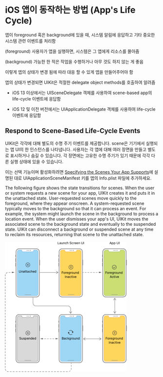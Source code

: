 # iOS 앱이 동작하는 방법 (App's Life Cycle)

앱이 foreground 혹은 background에 있을 때, 시스템 알림에 응답하고 기타 중요한 시스템 관련 이벤트를 처리함

(foreground) 사용자가 앱을 실행하면, 시스템은 그 앱에게 리소스를 몰아줌

(background) 가능한 한 적은 작업을 수행하거나 아무 것도 하지 않는 게 좋음

이렇게 앱의 상태가 변경 됨에 따라 대응 할 수 있게 앱을 만들어주어야 함

앱의 상태가 변경되면 UIKit은 적절한 delegate object methods를 호출하여 알려줌

- iOS 13 이상에서는 UISceneDelegate 객체를 사용하여 scene-based app의 life-cycle 이벤트에 응답함

- iOS 12 및 이전 버전에서는 UIApplicationDelegate 객체를 사용하여 life-cycle 이벤트에 응답함

## Respond to Scene-Based Life-Cycle Events

UIKit은 각각에 대해 별도의 수명 주기 이벤트를 제공합니다. scene은 기기에서 실행되는 앱 UI의 한 인스턴스를 나타냅니다. 사용자는 각 앱에 대해 여러 장면을 만들고 별도로 표시하거나 숨길 수 있습니다. 각 장면에는 고유한 수명 주기가 있기 때문에 각각 다른 실행 상태에 있을 수 있습니다.

이는 선택 기능이며 활성화하려면 [Specifying the Scenes Your App Supports](https://developer.apple.com/documentation/uikit/app_and_environment/scenes/specifying_the_scenes_your_app_supports)에 설명된 대로 UIApplicationSceneManifest 키를 앱의 Info.plist 파일에 추가하세요.

The following figure shows the state transitions for scenes. When the user or system requests a new scene for your app, UIKit creates it and puts it in the unattached state. User-requested scenes move quickly to the foreground, where they appear onscreen. A system-requested scene typically moves to the background so that it can process an event. For example, the system might launch the scene in the background to process a location event. When the user dismisses your app's UI, UIKit moves the associated scene to the background state and eventually to the suspended state. UIKit can disconnect a background or suspended scene at any time to reclaim its resources, returning that scene to the unattached state.

<!-- ![image](https://github.com/hyeji-K/fastcampus_iOS_course/blob/main/image/scene-state.png) -->

<img src="https://github.com/hyeji-K/fastcampus_iOS_course/blob/main/image/scene-state.png" width="400">